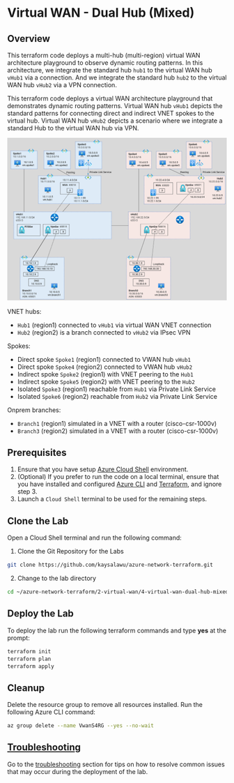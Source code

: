 
# Virtual WAN - Dual Hub (Mixed)

## Overview

This terraform code deploys a multi-hub (multi-region) virtual WAN architecture playground to observe dynamic routing patterns. In this architecture, we integrate the standard hub `hub1` to the virtual WAN hub `vHub1` via a connection. And we integrate the standard hub `hub2` to the virtual WAN hub `vHub2` via a VPN connection.

This terraform code deploys a virtual WAN architecture playground that demonstrates dynamic routing patterns. Virtual WAN hub `vHub1` depicts the standard patterns for connecting direct and indirect VNET spokes to the virtual hub. Virtual WAN hub `vHub2` depicts a scenario where we integrate a standard Hub to the virtual WAN hub via VPN.

![Virtual WAN (Dual Hub)](../../images/vwan-dual-hub-mixed.png)

VNET hubs:
 - `Hub1` (region1) connected to `vHub1` via virtual WAN VNET connection
 - `Hub2` (region2) is a branch connected to `vHub2` via IPsec VPN

 Spokes:
 - Direct spoke `Spoke1` (region1) connected to VWAN hub `vHub1`
 - Direct spoke `Spoke4` (region2) connected to VWAN hub `vHub2`
 - Indirect spoke `Spoke2` (region1) with VNET peering to the `Hub1`
 - Indirect spoke `Spoke5` (region2) with VNET peering to the `Hub2`
 - Isolated `Spoke3` (region1) reachable from `Hub1` via Private Link Service
 - Isolated `Spoke6` (region2) reachable from `Hub2` via Private Link Service

 Onprem branches:
 - `Branch1` (region1) simulated in a VNET with a router (cisco-csr-1000v)
 - `Branch3` (region2) simulated in a VNET with a router (cisco-csr-1000v)

## Prerequisites

1. Ensure that you have setup [Azure Cloud Shell](https://learn.microsoft.com/en-us/azure/cloud-shell/overview) environment.
2. (Optional) If you prefer to run the code on a local terminal, ensure that you have installed and configured [Azure CLI](https://learn.microsoft.com/en-us/cli/azure/install-azure-cli) and [Terraform](https://developer.hashicorp.com/terraform/tutorials/aws-get-started/install-cli), and ignore step 3.
3. Launch a `Cloud Shell` terminal to be used for the remaining steps.

## Clone the Lab

Open a Cloud Shell terminal and run the following command:
1. Clone the Git Repository for the Labs
```sh
git clone https://github.com/kaysalawu/azure-network-terraform.git
```

2. Change to the lab directory
```sh
cd ~/azure-network-terraform/2-virtual-wan/4-virtual-wan-dual-hub-mixed
```

## Deploy the Lab

To deploy the lab run the following terraform commands and type **yes** at the prompt:
```sh
terraform init
terraform plan
terraform apply
```

## Cleanup

Delete the resource group to remove all resources installed. Run the following Azure CLI command:

```sh
az group delete --name VwanS4RG --yes --no-wait
```

## [Troubleshooting](../../troubleshooting/)

Go to the [troubleshooting](../../troubleshooting/) section for tips on how to resolve common issues that may occur during the deployment of the lab.
